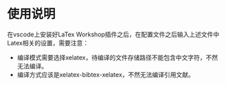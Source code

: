 # 使用说明

在vscode上安装好LaTex Workshop插件之后，在配置文件之后输入上述文件中Latex相关的设置，需要注意：
* 编译模式需要选择xelatex，待编译的文件存储路径不能包含中文字符，不然无法编译。
* 编译方式应该是xelatex-bibtex-xelatex，不然无法编译引用文献。

